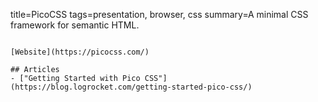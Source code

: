 title=PicoCSS
tags=presentation, browser, css
summary=A minimal CSS framework for semantic HTML.
~~~~~~

[Website](https://picocss.com/)

## Articles
- ["Getting Started with Pico CSS"](https://blog.logrocket.com/getting-started-pico-css/)

